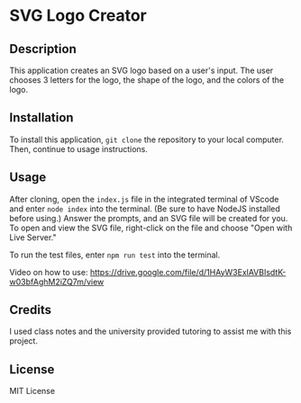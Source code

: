 # SVG Logo Creator

## Description

This application creates an SVG logo based on a user's input. The user chooses 3 letters for the logo, the shape of the logo, and the colors of the logo.

## Installation

To install this application, `git clone` the repository to your local computer. Then, continue to usage instructions.

## Usage

After cloning, open the `index.js` file in the integrated terminal of VScode and enter `node index` into the terminal. (Be sure to have NodeJS installed before using.) Answer the prompts, and an SVG file will be created for you. To open and view the SVG file, right-click on the file and choose "Open with Live Server." 

To run the test files, enter `npm run test` into the terminal.

Video on how to use:
https://drive.google.com/file/d/1HAyW3ExlAVBIsdtK-w03bfAghM2iZQ7m/view

## Credits

I used class notes and the university provided tutoring to assist me with this project.

## License

MIT License